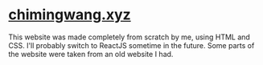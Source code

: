 # [chimingwang.xyz](https://www.chimingwang.xyz)

This website was made completely from scratch by me, using HTML and CSS. I'll probably switch to ReactJS sometime in the future.
Some parts of the website were taken from an old website I had.
